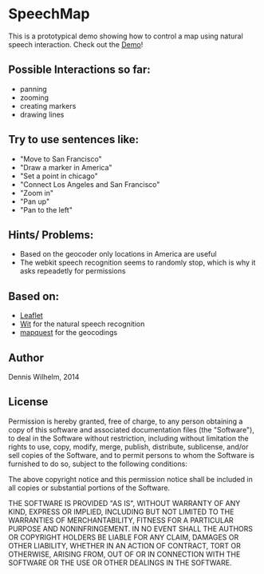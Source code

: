 SpeechMap
=============

This is a prototypical demo showing how to control a map using natural speech interaction. 
Check out the [Demo](http://speechmap.herokuapp.com/)!



Possible Interactions so far:
----
* panning
* zooming
* creating markers
* drawing lines


Try to use sentences like: 
----
* "Move to San Francisco"
* "Draw a marker in America"
* "Set a point in chicago"
* "Connect Los Angeles and San Francisco"
* "Zoom in"
* "Pan up"
* "Pan to the left"


Hints/ Problems: 
----
* Based on the geocoder only locations in America are useful
* The webkit speech recognition seems to randomly stop, which is why it asks repeadetly for permissions




Based on:
----
 
* [Leaflet](leafletjs.com) 
* [Wit](https://wit.ai/) for the natural speech recognition
* [mapquest](developer.mapquest.com) for the geocodings




Author
-----
Dennis Wilhelm, 2014


License
-----
Permission is hereby granted, free of charge, to any person obtaining a copy of this software and associated documentation files (the "Software"), to deal in the Software without restriction, including without limitation the rights to use, copy, modify, merge, publish, distribute, sublicense, and/or sell copies of the Software, and to permit persons to whom the Software is furnished to do so, subject to the following conditions:

The above copyright notice and this permission notice shall be included in all copies or substantial portions of the Software.

THE SOFTWARE IS PROVIDED "AS IS", WITHOUT WARRANTY OF ANY KIND, EXPRESS OR IMPLIED, INCLUDING BUT NOT LIMITED TO THE WARRANTIES OF MERCHANTABILITY, FITNESS FOR A PARTICULAR PURPOSE AND NONINFRINGEMENT. IN NO EVENT SHALL THE AUTHORS OR COPYRIGHT HOLDERS BE LIABLE FOR ANY CLAIM, DAMAGES OR OTHER LIABILITY, WHETHER IN AN ACTION OF CONTRACT, TORT OR OTHERWISE, ARISING FROM, OUT OF OR IN CONNECTION WITH THE SOFTWARE OR THE USE OR OTHER DEALINGS IN THE SOFTWARE.
